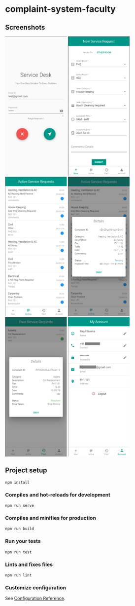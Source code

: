 # complaint-system-faculty

## Screenshots
<img src="https://github.com/rajulrs13/complaint-system-faculty/blob/master/src/SS/MyFacultyDays_SS_0.png" width="200" height="452">
<img src="https://github.com/rajulrs13/complaint-system-faculty/blob/master/src/SS/MyFacultyDays_SS_1.png" width="200" height="452">
<img src="https://github.com/rajulrs13/complaint-system-faculty/blob/master/src/SS/MyFacultyDays_SS_2.png" width="200" height="452">
<img src="https://github.com/rajulrs13/complaint-system-faculty/blob/master/src/SS/MyFacultyDays_SS_3.png" width="200" height="452">
<img src="https://github.com/rajulrs13/complaint-system-faculty/blob/master/src/SS/MyFacultyDays_SS_4.png" width="200" height="452">
<img src="https://github.com/rajulrs13/complaint-system-faculty/blob/master/src/SS/MyFacultyDays_SS_5.png" width="200" height="452">

## Project setup
```
npm install
```

### Compiles and hot-reloads for development
```
npm run serve
```

### Compiles and minifies for production
```
npm run build
```

### Run your tests
```
npm run test
```

### Lints and fixes files
```
npm run lint
```

### Customize configuration
See [Configuration Reference](https://cli.vuejs.org/config/).